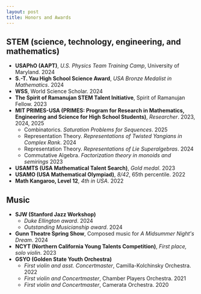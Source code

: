 ```yaml
---
layout: post
title: Honors and Awards
---
```


## STEM (science, technology, engineering, and mathematics)

- **USAPhO (AAPT)**, *U.S. Physics Team Training Camp*, University of Maryland. 2024
- **S.-T. Yau High School Science Award**, *USA Bronze Medalist in Mathematics*. 2024
- **WSS**, World Science Scholar. 2024
- **The Spirit of Ramanujan STEM Talent Initiative**, Spirit of Ramanujan Fellow. 2023
- **MIT PRIMES-USA (PRIMES: Program for Research in Mathematics, Engineering and Science for High School Students)**, *Researcher*. 2023, 2024, 2025
  - Combinatorics. *Saturation Problems for Sequences*. 2025
  - Representation Theory. *Representations of Twisted Yangians in Complex Rank*. 2024
  - Representation Theory. *Representations of Lie Superalgebras*. 2024
  - Commutative Algebra. *Factorization theory in monoids and semirings* 2023  
- **USAMTS (USA Mathematical Talent Search)**, *Gold medal*. 2023
- **USAMO (USA Mathematical Olympiad)**, *8/42*, 65th percentile. 2022
- **Math Kangaroo, Level 12**, *4th in USA*. 2022


## Music

- **SJW (Stanford Jazz Workshop)**
  - *Duke Ellington award*. 2024
  - *Outstanding Musicianship award*. 2024
- **Gunn Theatre Spring Show**, Composed music for *A Midsummer Night's Dream*. 2024
- **NCYT (Northern California Young Talents Competition)**, *First place, solo violin*. 2023
- **GSYO (Golden State Youth Orchestra)**
  - *First violin and asst. Concertmaster*, Camilla-Kolchinsky Orchestra. 2022
  - *First violin and Concertmaster*, Chamber Players Orchestra. 2021
  - *First violin and Concertmaster*, Camerata Orchestra. 2020
